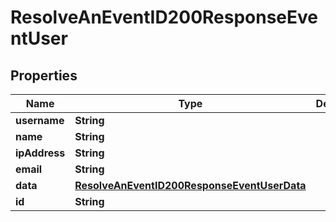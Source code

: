 

# ResolveAnEventID200ResponseEventUser


## Properties

| Name | Type | Description | Notes |
|------------ | ------------- | ------------- | -------------|
|**username** | **String** |  |  |
|**name** | **String** |  |  |
|**ipAddress** | **String** |  |  |
|**email** | **String** |  |  |
|**data** | [**ResolveAnEventID200ResponseEventUserData**](ResolveAnEventID200ResponseEventUserData.md) |  |  |
|**id** | **String** |  |  |



